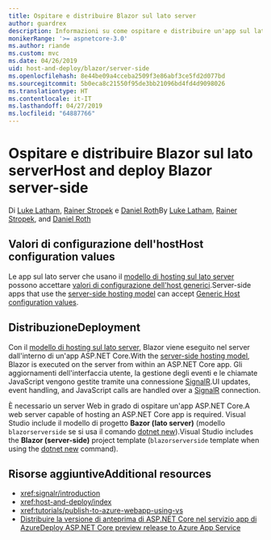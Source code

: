 ```yaml
---
title: Ospitare e distribuire Blazor sul lato server
author: guardrex
description: Informazioni su come ospitare e distribuire un'app sul lato server Blazor tramite ASP.NET Core.
monikerRange: '>= aspnetcore-3.0'
ms.author: riande
ms.custom: mvc
ms.date: 04/26/2019
uid: host-and-deploy/blazor/server-side
ms.openlocfilehash: 8e44be09a4cceba2509f3e86abf3ce5fd2d077bd
ms.sourcegitcommit: 5b0eca8c21550f95de3bb21096bd4fd4d9098026
ms.translationtype: HT
ms.contentlocale: it-IT
ms.lasthandoff: 04/27/2019
ms.locfileid: "64887766"
---
```

# <a name="host-and-deploy-blazor-server-side"></a><span data-ttu-id="7218e-103">Ospitare e distribuire Blazor sul lato server</span><span class="sxs-lookup"><span data-stu-id="7218e-103">Host and deploy Blazor server-side</span></span>

<span data-ttu-id="7218e-104">Di [Luke Latham](https://github.com/guardrex), [Rainer Stropek](https://www.timecockpit.com) e [Daniel Roth](https://github.com/danroth27)</span><span class="sxs-lookup"><span data-stu-id="7218e-104">By [Luke Latham](https://github.com/guardrex), [Rainer Stropek](https://www.timecockpit.com), and [Daniel Roth](https://github.com/danroth27)</span></span>

## <a name="host-configuration-values"></a><span data-ttu-id="7218e-105">Valori di configurazione dell'host</span><span class="sxs-lookup"><span data-stu-id="7218e-105">Host configuration values</span></span>

<span data-ttu-id="7218e-106">Le app sul lato server che usano il [modello di hosting sul lato server](xref:blazor/hosting-models#server-side) possono accettare [valori di configurazione dell'host generici](xref:fundamentals/host/generic-host#host-configuration).</span><span class="sxs-lookup"><span data-stu-id="7218e-106">Server-side apps that use the [server-side hosting model](xref:blazor/hosting-models#server-side) can accept [Generic Host configuration values](xref:fundamentals/host/generic-host#host-configuration).</span></span>

## <a name="deployment"></a><span data-ttu-id="7218e-107">Distribuzione</span><span class="sxs-lookup"><span data-stu-id="7218e-107">Deployment</span></span>

<span data-ttu-id="7218e-108">Con il [modello di hosting sul lato server](xref:blazor/hosting-models#server-side), Blazor viene eseguito nel server dall'interno di un'app ASP.NET Core.</span><span class="sxs-lookup"><span data-stu-id="7218e-108">With the [server-side hosting model](xref:blazor/hosting-models#server-side), Blazor is executed on the server from within an ASP.NET Core app.</span></span> <span data-ttu-id="7218e-109">Gli aggiornamenti dell'interfaccia utente, la gestione degli eventi e le chiamate JavaScript vengono gestite tramite una connessione [SignalR](xref:signalr/introduction).</span><span class="sxs-lookup"><span data-stu-id="7218e-109">UI updates, event handling, and JavaScript calls are handled over a [SignalR](xref:signalr/introduction) connection.</span></span>

<span data-ttu-id="7218e-110">È necessario un server Web in grado di ospitare un'app ASP.NET Core.</span><span class="sxs-lookup"><span data-stu-id="7218e-110">A web server capable of hosting an ASP.NET Core app is required.</span></span> <span data-ttu-id="7218e-111">Visual Studio include il modello di progetto **Bazor (lato server)** (modello `blazorserverside` se si usa il comando [dotnet new](/dotnet/core/tools/dotnet-new)).</span><span class="sxs-lookup"><span data-stu-id="7218e-111">Visual Studio includes the **Blazor (server-side)** project template (`blazorserverside` template when using the [dotnet new](/dotnet/core/tools/dotnet-new) command).</span></span>

<!--

**INSERT: Concerns are the same as publishing an ASP.NET Core SignalR app**

**INSERT: Content on the Azure SignalR Service**

**INSERT: Manually turn on WebSockets support**

-->

## <a name="additional-resources"></a><span data-ttu-id="7218e-112">Risorse aggiuntive</span><span class="sxs-lookup"><span data-stu-id="7218e-112">Additional resources</span></span>

* <xref:signalr/introduction>
* <xref:host-and-deploy/index>
* <xref:tutorials/publish-to-azure-webapp-using-vs>
* [<span data-ttu-id="7218e-113">Distribuire la versione di anteprima di ASP.NET Core nel servizio app di Azure</span><span class="sxs-lookup"><span data-stu-id="7218e-113">Deploy ASP.NET Core preview release to Azure App Service</span></span>](xref:host-and-deploy/azure-apps/index#deploy-aspnet-core-preview-release-to-azure-app-service)
